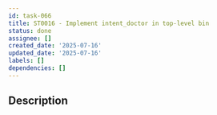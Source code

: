 ```yaml
---
id: task-066
title: ST0016 - Implement intent_doctor in top-level bin
status: done
assignee: []
created_date: '2025-07-16'
updated_date: '2025-07-16'
labels: []
dependencies: []
---
```


## Description
